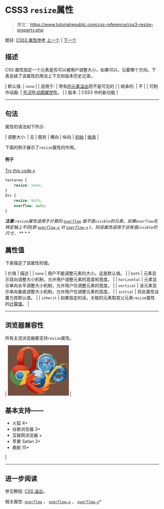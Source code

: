# CSS3 `resize`属性

> 原文：<https://www.tutorialrepublic.com/css-reference/css3-resize-property.php>

题目: [CSS3 属性参考](css3-properties.php) [上一个](css-quotes-property.php) | [下一个](css-right-property.php)

## 描述

CSS 属性指定一个元素是否可以被用户调整大小，如果可以，沿着哪个方向。下表总结了该属性的用法上下文和版本历史记录。

| 默认值: | `none` |
| 适用于: | 带有[的元素溢出](css-overflow-property.php)而不是可见的 |
| 继承的: | 不 |
| 可制作动画: | [号*见*号*动图属性*号](css-animatable-properties.php)。 |
| 版本: | CSS3 中的新功能 |

* * *

## 句法

属性的语法如下所示:

| 调整大小: | 无 &#124; 既有 &#124; 横向 &#124; 纵向 &#124; [初始](../definitions.php#initial) &#124; [继承](../definitions.php#inherit) |

下面的例子展示了`resize`属性的作用。

#### 例子

[Try this code »](../codelab.php?topic=css&file=resize-property "Try this code using online Editor")

```css
textarea {
    resize: none;
}
div {
    resize: both;
    overflow: auto;
}
```

 ***注意:**`resize`属性适用于计算的 [`overflow`](css-overflow-property.php) 值不是`visible`的元素。如果`overflow`在特定轴上不同(即 [`overflow-x`](css3-overflow-x-property.php) 对 [`overflow-y`](css3-overflow-y-property.php) )，则该属性适用于没有值`visible`的尺寸。*  ** * *

## 属性值

下表描述了该属性的值。

| 价值 | 描述 |
| `none` | 用户不能调整元素的大小。这是默认值。 |
| `both` | 元素显示双向调整大小机制，允许用户调整元素的高度和宽度。 |
| `horizontal` | 元素显示单向水平调整大小机制，允许用户仅调整元素的宽度。 |
| `vertical` | 该元素显示单向垂直调整大小机制，允许用户仅调整元素的高度。 |
| `initial` | 将此属性设置为其默认值。 |
| `inherit` | 如果指定的话，关联的元素取其父元素`resize`属性的[计算值](../definitions.php#computed-value)。 |

* * *

## 浏览器兼容性

所有主流浏览器都支持`resize`属性。

| ![Browsers Icon](img/e9331123c77668c1832e541c2fca1002.png) | 

## 基本支持——

*   火狐 4+
*   谷歌浏览器 3+
*   互联网浏览器 ×
*   苹果 Safari 3+
*   歌剧 15+

 |

* * *

## 进一步阅读

参见教程: [CSS 溢出](../css-tutorial/css-overflow.php)。

相关属性: [`overflow`](css-overflow-property.php) ， [`overflow-x`](css3-overflow-x-property.php) ， [`overflow-y`](css3-overflow-y-property.php)*